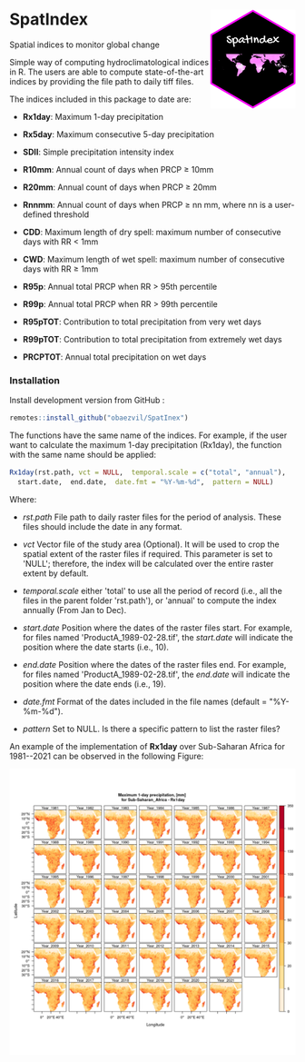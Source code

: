 # SpatIndex <img src="./inst/logos/SpatIndex.png" align="right" width="150" />

Spatial indices to monitor global change 

Simple way of computing hydroclimatological indices in R. The users are able to compute state-of-the-art indices by providing the file path to daily tiff files.

The indices included in this package to date are:

- **Rx1day**: Maximum 1-day precipitation

- **Rx5day**: Maximum consecutive 5-day precipitation

- **SDII**: Simple precipitation intensity index

- **R10mm**: Annual count of days when PRCP ≥ 10mm

- **R20mm**: Annual count of days when PRCP ≥ 20mm

- **Rnnmm**: Annual count of days when PRCP ≥ nn mm, where nn is a user-defined threshold

- **CDD**: Maximum length of dry spell: maximum number of consecutive days with RR < 1mm

- **CWD**: Maximum length of wet spell: maximum number of consecutive days with RR ≥ 1mm

- **R95p**: Annual total PRCP when RR > 95th percentile

- **R99p**: Annual total PRCP when RR > 99th percentile

- **R95pTOT**: Contribution to total precipitation from very wet days

- **R99pTOT**: Contribution to total precipitation from extremely wet days

- **PRCPTOT**: Annual total precipitation on wet days


### Installation

Install development version from GitHub :

```r
remotes::install_github("obaezvil/SpatInex")
```

The functions have the same name of the indices. For example, if the user want to calculate the maximum 1-day precipitation (Rx1day), the function with the same name should be applied:

```r
Rx1day(rst.path, vct = NULL,  temporal.scale = c("total", "annual"),
  start.date,  end.date,  date.fmt = "%Y-%m-%d",  pattern = NULL)
```

Where:

- *rst.path* File path to daily raster files for the period of analysis. These files should include the date in any format.

- *vct* Vector file of the study area (Optional). It will be used to crop the spatial extent of the raster files if required. This parameter is set to 'NULL'; therefore, the index will be calculated over the entire raster extent by default.

- *temporal.scale* either 'total' to use all the period of record (i.e., all the files in the parent folder 'rst.path'), or 'annual' to compute the index annually (From Jan to Dec).

- *start.date* Position where the dates of the raster files start. For example, for files named 'ProductA_1989-02-28.tif', the *start.date* will indicate the position where the date starts (i.e., 10).

- *end.date* Position where the dates of the raster files end. For example, for files named 'ProductA_1989-02-28.tif', the *end.date* will indicate the position where the date ends (i.e., 19).

- *date.fmt* Format of the dates included in the file names (default = "%Y-%m-%d").

- *pattern* Set to NULL. Is there a specific pattern to list the raster files?

An example of the implementation of **Rx1day** over Sub-Saharan Africa for 1981--2021 can be observed in the following Figure:

<img src="./inst/logos/Sub-Saharan_Africa_Rx1day.png" align="center" width="900" />
